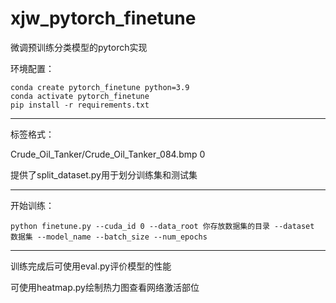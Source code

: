 # xjw_pytorch_finetune
微调预训练分类模型的pytorch实现

环境配置：

    conda create pytorch_finetune python=3.9
    conda activate pytorch_finetune
    pip install -r requirements.txt
- - -
标签格式：

Crude_Oil_Tanker/Crude_Oil_Tanker_084.bmp 0

提供了split_dataset.py用于划分训练集和测试集
- - -
开始训练：

    python finetune.py --cuda_id 0 --data_root 你存放数据集的目录 --dataset 数据集 --model_name --batch_size --num_epochs
- - -
训练完成后可使用eval.py评价模型的性能

可使用heatmap.py绘制热力图查看网络激活部位
